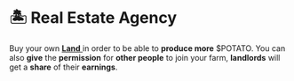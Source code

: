 # 🏝 Real Estate Agency

Buy your own [**Land** ](../land.md)in order to be able to **produce more** $POTATO. You can also **give** the **permission** for **other people** to join your farm, **landlords** will get a **share** of their **earnings**.
